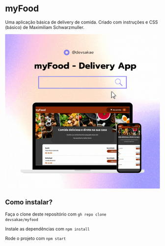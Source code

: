 # myFood
Uma aplicação básica de delivery de comida. Criado com instruções e CSS (básico) de Maximiliam Schwarzmuller.

![Screenshot](./public/project-gif-myfood.gif)

## Como instalar?
Faça o clone deste repositório com <code>gh repo clone devsakae/myfood</code>

Instale as dependências com <code>npm install</code>

Rode o projeto com <code>npm start</code>
